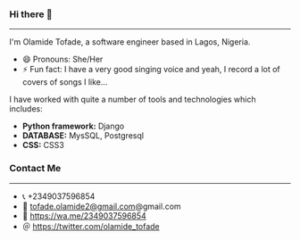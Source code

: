 ### Hi there 👋

<!--
**olamide234/olamide234** is a ✨ _special_ ✨ repository because its `README.md` (this file) appears on your GitHub profile.

Here are some ideas to get you started:

- 🔭 I’m currently working on ...
- 🌱 I’m currently learning ...
- 👯 I’m looking to collaborate on ...
- 🤔 I’m looking for help with ...
- 💬 Ask me about ...
- 📫 How to reach me: ...
- 😄 Pronouns: ...
- ⚡ Fun fact: ...
-->
<hr/>
I'm Olamide Tofade, a software engineer based in Lagos, Nigeria.

- 😄 Pronouns: She/Her
- ⚡ Fun fact: I have a very good singing voice and yeah, I record a lot of covers of songs I like... 

<p>I have worked with quite a number of tools and technologies which includes:</p>

- <strong>Python framework:</strong> Django 
- <strong>DATABASE:</strong> MysSQL, Postgresql
- <strong>CSS:</strong> CSS3


### Contact Me
<hr/>

- 📞 +2349037596854
- 📧 tofade.olamide2@gmail.com@gmail.com
- 💬 https://wa.me/2349037596854
- ＠ https://twitter.com/olamide_tofade
